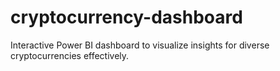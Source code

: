 # cryptocurrency-dashboard
Interactive Power BI dashboard to visualize insights for diverse cryptocurrencies effectively.
